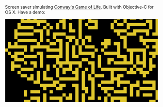 Screen saver simulating [Conway's Game of Life](http://en.wikipedia.org/wiki/Conway's_Game_of_Life).
Built with Objective-C for OS X. Have a demo:

![demo](https://raw.githubusercontent.com/michaelschade/ConwaySaver/master/demo.gif)
